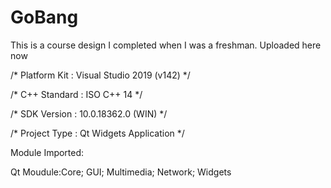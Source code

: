 # GoBang
This is a course design I completed when I was a freshman. Uploaded here now



/*    Platform Kit : Visual Studio 2019 (v142)     */

/*    C++ Standard : ISO C++ 14                    */

/*    SDK Version  : 10.0.18362.0 (WIN)            */

/*    Project Type : Qt Widgets Application        */



Module Imported:

Qt Moudule:Core; GUI; Multimedia; Network; Widgets
